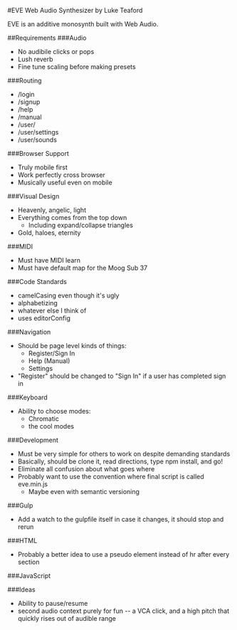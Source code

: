 #EVE
Web Audio Synthesizer by Luke Teaford

EVE is an additive monosynth built with Web Audio.

##Requirements
###Audio
* No audibile clicks or pops
* Lush reverb
* Fine tune scaling before making presets

###Routing
* /login
* /signup
* /help
* /manual
* /user/
* /user/settings
* /user/sounds

###Browser Support
* Truly mobile first
* Work perfectly cross browser
* Musically useful even on mobile

###Visual Design
* Heavenly, angelic, light
* Everything comes from the top down
  * Including expand/collapse triangles
* Gold, haloes, eternity

###MIDI
* Must have MIDI learn
* Must have default map for the Moog Sub 37

###Code Standards
* camelCasing even though it's ugly
* alphabetizing
* whatever else I think of
* uses editorConfig

###Navigation
* Should be page level kinds of things:
  * Register/Sign In
  * Help (Manual)
  * Settings
* "Register" should be changed to "Sign In" if a user has completed sign in

###Keyboard
* Ability to choose modes:
  * Chromatic
  * the cool modes

###Development
* Must be very simple for others to work on despite demanding standards
* Basically, should be clone it, read directions, type npm install, and go!
* Eliminate all confusion about what goes where
* Probably want to use the convention where final script is called eve.min.js
  * Maybe even with semantic versioning

###Gulp
* Add a watch to the gulpfile itself in case it changes, it should stop and rerun

###HTML
* Probably a better idea to use a pseudo element instead of hr after every section

###JavaScript

###Ideas
* Ability to pause/resume
* second audio context purely for fun -- a VCA click, and a high pitch that quickly rises out of audible range
